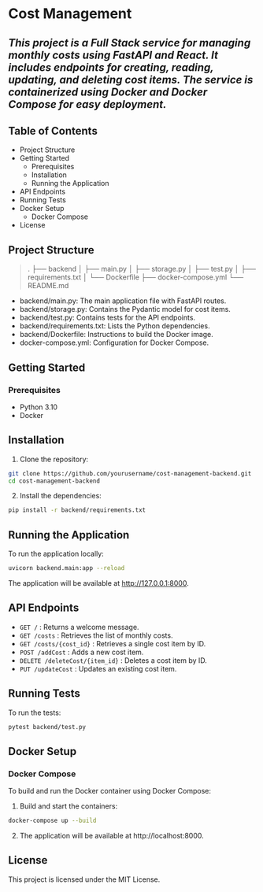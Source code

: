 # Cost Management 
## _This project is a Full Stack service for managing monthly costs using FastAPI and React. It includes endpoints for creating, reading, updating, and deleting cost items. The service is containerized using Docker and Docker Compose for easy deployment._


## Table of Contents

 - Project Structure
 - Getting Started
    - Prerequisites
    - Installation
    - Running the Application
- API Endpoints
- Running Tests
- Docker Setup
    - Docker Compose
- License

## Project Structure
> .
> ├── backend
> │   ├── main.py
> │   ├── storage.py
> │   ├── test.py
> │   ├── requirements.txt
> │   └── Dockerfile
> ├── docker-compose.yml
> └── README.md

- backend/main.py: The main application file with FastAPI routes.
- backend/storage.py: Contains the Pydantic model for cost items.
- backend/test.py: Contains tests for the API endpoints.
- backend/requirements.txt: Lists the Python dependencies.
- backend/Dockerfile: Instructions to build the Docker image.
- docker-compose.yml: Configuration for Docker Compose.

## Getting Started
### Prerequisites

- Python 3.10
- Docker

## Installation

1) Clone the repository:

```sh
git clone https://github.com/yourusername/cost-management-backend.git
cd cost-management-backend
```

2) Install the dependencies:

```sh
pip install -r backend/requirements.txt
```

## Running the Application

To run the application locally:

```sh
uvicorn backend.main:app --reload
```
The application will be available at http://127.0.0.1:8000.

## API Endpoints

* `GET /` : Returns a welcome message.
* `GET /costs` : Retrieves the list of monthly costs.
* `GET /costs/{cost_id}` : Retrieves a single cost item by ID.
* `POST /addCost` : Adds a new cost item.
* `DELETE /deleteCost/{item_id}` : Deletes a cost item by ID.
* `PUT /updateCost` : Updates an existing cost item.

## Running Tests
To run the tests:

```sh
pytest backend/test.py
```

## Docker Setup
### Docker Compose

To build and run the Docker container using Docker Compose:
1) Build and start the containers:
```sh
docker-compose up --build
```
2) The application will be available at http://localhost:8000.
 ## License

This project is licensed under the MIT License.
